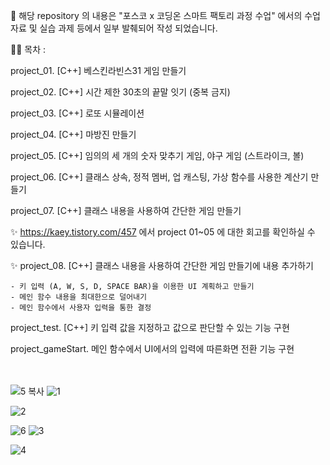 🎉 해당 repository 의 내용은 "포스코 x 코딩온 스마트 팩토리 과정 수업" 에서의 수업 자료 및 실습 과제 등에서 일부 발췌되어 작성 되었습니다.

🤦‍♂️ 목차 :

project_01. [C++] 베스킨라빈스31 게임 만들기

project_02. [C++] 시간 제한 30초의 끝말 잇기 (중복 금지)

project_03. [C++] 로또 시뮬레이션

project_04. [C++] 마방진 만들기

project_05. [C++] 임의의 세 개의 숫자 맞추기 게임, 야구 게임 (스트라이크, 볼)

project_06. [C++] 클래스 상속, 정적 멤버, 업 캐스팅, 가상 함수를 사용한 계산기 만들기

project_07. [C++] 클래스 내용을 사용하여 간단한 게임 만들기

✨ https://kaey.tistory.com/457 에서 project 01~05 에 대한 회고를 확인하실 수 있습니다.

✨ project_08. [C++] 클래스 내용을 사용하여 간단한 게임 만들기에 내용 추가하기

    - 키 입력 (A, W, S, D, SPACE BAR)을 이용한 UI 계획하고 만들기
    - 메인 함수 내용을 최대한으로 덜어내기
    - 메인 함수에서 사용자 입력을 통한 결정
    
project_test. [C++] 키 입력 값을 지정하고 값으로 판단할 수 있는 기능 구현

project_gameStart. 메인 함수에서 UI에서의 입력에 따른화면 전환 기능 구현


  　

![5 복사](https://github.com/Kminseokk/sf3_02/assets/74297468/8a7436c9-2a47-447d-8ae9-4d78b417a357)
![1](https://github.com/Kminseokk/sf3_02/assets/74297468/494b4776-3fc9-49cd-a343-17d3dc08d036)

![2](https://github.com/Kminseokk/sf3_02/assets/74297468/de02afdb-413e-47a2-b0ee-726984cb8d25)


![6](https://github.com/Kminseokk/sf3_02/assets/74297468/e7affa25-9849-4bfd-9cd9-1014960be8b6)
![3](https://github.com/Kminseokk/sf3_02/assets/74297468/6872b655-3e41-4e24-a929-424372c00907)

![4](https://github.com/Kminseokk/sf3_02/assets/74297468/ad9de523-e082-45e8-b67b-de499d0fcb5a)



